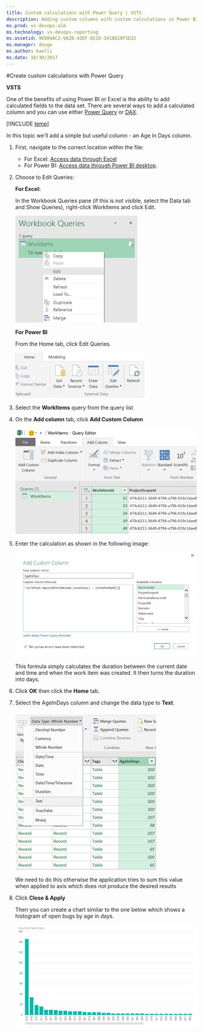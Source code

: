 ```yaml
---
title: Custom calculations with Power Query | VSTS  
description: Adding custom columns with custom calculations in Power BI Desktop and Excel using Power Query  
ms.prod: vs-devops-alm
ms.technology: vs-devops-reporting
ms.assetid: 9EB84AC2-9A2B-43EF-821D-3418810F5D32
ms.manager: douge
ms.author: kaelli
ms.date: 10/30/2017
---
```


#Create custom calculations with Power Query

**VSTS**  


One of the benefits of using Power BI or Excel is the ability to add calculated fields to the
data set. There are several ways to add a calculated column and you can use either [Power Query](https://msdn.microsoft.com/en-us/library/mt211003.aspx) or 
[DAX](https://support.office.com/article/Data-Analysis-Expressions-DAX-in-Power-Pivot-BAB3FBE3-2385-485A-980B-5F64D3B0F730).  

[!INCLUDE [temp](../_shared/analytics-preview.md)]

In this topic we'll add a simple but useful column - an Age In Days column.  

1. First, navigate to the correct location within the file:  
	- For Excel: [Access data through Excel](access-analytics-excel.md)   
	- For Power BI: [Access data through Power BI desktop](access-analytics-power-bi.md).  

2. Choose to Edit Queries:  

	**For Excel:**  

	In the Workbook Queries pane (if this is not visible, select the Data tab and Show Queries), right-click WorkItems and click Edit.  

	![Edit Queries](_img/custom-queries-1.png)  

	**For Power BI** 

	From the Home tab, click Edit Queries.  

	![Edit Queries](_img/custom-queries-2.png)  

3. Select the **WorkItems** query from the query list  

4. On the **Add column** tab, click **Add Custom Column**  

    ![Add Custom Column](_img/custom-queries-3.png)  

5. Enter the calculation as shown in the following image:  

    ![Custom calculation](_img/custom-queries-4.png)  

    This formula simply calculates the duration between the current date and time and when the work item was created. It then turns the duration into days.  

6. Click **OK** then click the **Home** tab.  

7. Select the AgeInDays column and change the data type to **Text**.  

    ![Change the column type to Text](_img/custom-queries-5.png)  

    We need to do this otherwise the application tries to sum this value when applied to axis which does not produce the desired results  

6. Click **Close & Apply**

	Then you can create a chart similar to the one below which shows a histogram of open bugs by age in days.

	![Figure 9  ](_img/pbi9.png)  


